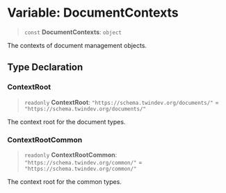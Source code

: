 # Variable: DocumentContexts

> `const` **DocumentContexts**: `object`

The contexts of document management objects.

## Type Declaration

### ContextRoot

> `readonly` **ContextRoot**: `"https://schema.twindev.org/documents/"` = `"https://schema.twindev.org/documents/"`

The context root for the document types.

### ContextRootCommon

> `readonly` **ContextRootCommon**: `"https://schema.twindev.org/common/"` = `"https://schema.twindev.org/common/"`

The context root for the common types.
